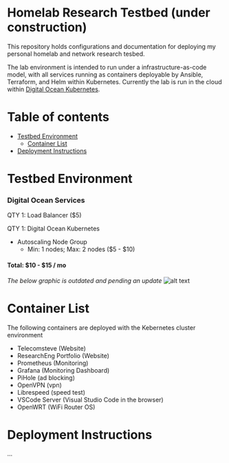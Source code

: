 # Homelab Research Testbed (under construction)

This repository holds configurations and documentation for deploying my personal homelab and network research tesbed.

The lab environment is intended to run under a infrastructure-as-code model, with all services running as containers deployable by Ansible, Terraform, and Helm within Kubernetes. Currently the lab is run in the cloud within [Digital Ocean Kubernetes](https://www.digitalocean.com/products/kubernetes/). 

# Table of contents

<!--ts-->

- [Testbed Environment](#testbed-environment)
  - [Container List](#container-list)
- [Deployment Instructions](#deployment-instructions)
<!--te-->

# Testbed Environment

### Digital Ocean Services
QTY 1: Load Balancer ($5) 

QTY 1: Digital Ocean Kubernetes
- Autoscaling Node Group
  -  Min: 1 nodes; Max: 2 nodes ($5 - $10)

#### Total: $10 - $15 / mo

*The below graphic is outdated and pending an update*
![alt text](https://github.com/stevenplatt/homelab/blob/main/img/lab_topology_v3.png?raw=true)

# Container List

The following containers are deployed with the Kebernetes cluster environment

- Telecomsteve (Website)
- ResearchEng Portfolio (Website)
- Prometheus (Monitoring)
- Grafana (Monitoring Dashboard)
- PiHole (ad blocking)
- OpenVPN (vpn)
- Librespeed (speed test)
- VSCode Server (Visual Studio Code in the browser)
- OpenWRT (WiFi Router OS)

# Deployment Instructions


...
